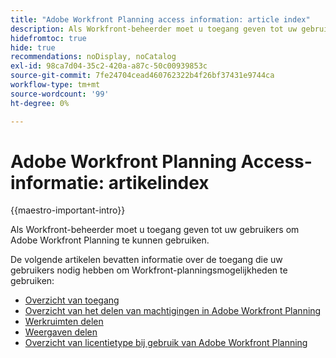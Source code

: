 ```yaml
---
title: "Adobe Workfront Planning access information: article index"
description: Als Workfront-beheerder moet u toegang geven tot uw gebruikers om Adobe Workfront Planning te kunnen gebruiken. De volgende artikelen bevatten informatie over welke toegang uw gebruikers nodig hebben om Workfront Planning te gebruiken.
hidefromtoc: true
hide: true
recommendations: noDisplay, noCatalog
exl-id: 98ca7d04-35c2-420a-a87c-50c00939853c
source-git-commit: 7fe24704cead460762322b4f26bf37431e9744ca
workflow-type: tm+mt
source-wordcount: '99'
ht-degree: 0%

---
```


# Adobe Workfront Planning Access-informatie: artikelindex

{{maestro-important-intro}}

Als Workfront-beheerder moet u toegang geven tot uw gebruikers om Adobe Workfront Planning te kunnen gebruiken.

De volgende artikelen bevatten informatie over de toegang die uw gebruikers nodig hebben om Workfront-planningsmogelijkheden te gebruiken:

* [Overzicht van toegang](../access/access-overview.md)
* [Overzicht van het delen van machtigingen in Adobe Workfront Planning](/help/quicksilver/maestro/access/sharing-permissions-overview.md)
* [Werkruimten delen](/help/quicksilver/maestro/access/share-workspaces.md)
* [Weergaven delen](/help/quicksilver/maestro/access/share-views.md)
* [Overzicht van licentietype bij gebruik van Adobe Workfront Planning](/help/quicksilver/maestro/access/license-type-overview.md)


